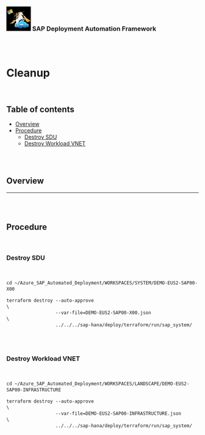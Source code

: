 ### <img src="../../../assets/images/UnicornSAPBlack256x256.png" width="64px"> SAP Deployment Automation Framework <!-- omit in toc -->
<br/><br/>

# Cleanup <!-- omit in toc -->

<br/>

## Table of contents <!-- omit in toc -->

- [Overview](#overview)
- [Procedure](#procedure)
  - [Destroy SDU](#destroy-sdu)
  - [Destroy Workload VNET](#destroy-workload-vnet)

<br/><br/>

## Overview


---

<br/><br/>

## Procedure
<br/>

### Destroy SDU
<br/>

```
cd ~/Azure_SAP_Automated_Deployment/WORKSPACES/SYSTEM/DEMO-EUS2-SAP00-X00
```


```
terraform destroy --auto-approve                                                        \
                  --var-file=DEMO-EUS2-SAP00-X00.json                                      \
                  ../../../sap-hana/deploy/terraform/run/sap_system/
```
<br/><br/>


### Destroy Workload VNET
<br/>

```
cd ~/Azure_SAP_Automated_Deployment/WORKSPACES/LANDSCAPE/DEMO-EUS2-SAP00-INFRASTRUCTURE
```


```
terraform destroy --auto-approve                                                        \
                  --var-file=DEMO-EUS2-SAP00-INFRASTRUCTURE.json                           \
                  ../../../sap-hana/deploy/terraform/run/sap_system/
```
<br/><br/>
